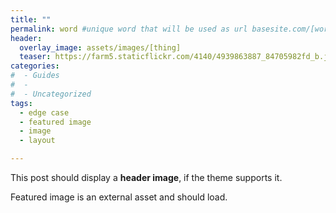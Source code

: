 ```yaml
---
title: ""
permalink: word #unique word that will be used as url basesite.com/[word]
header:
  overlay_image: assets/images/[thing]
  teaser: https://farm5.staticflickr.com/4140/4939863887_84705982fd_b.jpg
categories:
#  - Guides
#  -
#  - Uncategorized
tags:
  - edge case
  - featured image
  - image
  - layout

---
```


This post should display a **header image**, if the theme supports it.

Featured image is an external asset and should load.
